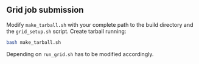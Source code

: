 ## Grid job submission

Modify `make_tarball.sh` with your complete path to the build directory and the `grid_setup.sh` script. Create tarball running:
```bash
bash make_tarball.sh
```

Depending on `run_grid.sh` has to be modified accordingly.